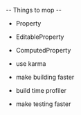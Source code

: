 -- Things to mop --
- Property
- EditableProperty
- ComputedProperty

- use karma
- make building faster
- build time profiler
- make testing faster
